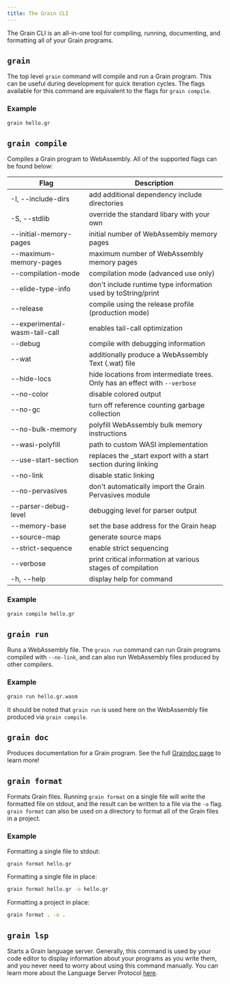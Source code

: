 ```yaml
---
title: The Grain CLI
---
```


The Grain CLI is an all-in-one tool for compiling, running, documenting, and formatting all of your Grain programs.

## `grain`

The top level `grain` command will compile and run a Grain program. This can be useful during development for quick iteration cycles. The flags available for this command are equivalent to the flags for `grain compile`.

### Example

```sh
grain hello.gr
```

## `grain compile`

Compiles a Grain program to WebAssembly. All of the supported flags can be found below:

| Flag                          | Description                                                                 |
| ----------------------------- | --------------------------------------------------------------------------- |
| -I, --include-dirs <dirs>     | add additional dependency include directories                               |
| -S, --stdlib <path>           | override the standard libary with your own                                  |
| --initial-memory-pages <size> | initial number of WebAssembly memory pages                                  |
| --maximum-memory-pages <size> | maximum number of WebAssembly memory pages                                  |
| --compilation-mode <mode>     | compilation mode (advanced use only)                                        |
| --elide-type-info             | don't include runtime type information used by toString/print               |
| --release                     | compile using the release profile (production mode)                         |
| --experimental-wasm-tail-call | enables tail-call optimization                                              |
| --debug                       | compile with debugging information                                          |
| --wat                         | additionally produce a WebAssembly Text (.wat) file                         |
| --hide-locs                   | hide locations from intermediate trees. Only has an effect with `--verbose` |
| --no-color                    | disable colored output                                                      |
| --no-gc                       | turn off reference counting garbage collection                              |
| --no-bulk-memory              | polyfill WebAssembly bulk memory instructions                               |
| --wasi-polyfill <filename>    | path to custom WASI implementation                                          |
| --use-start-section           | replaces the \_start export with a start section during linking             |
| --no-link                     | disable static linking                                                      |
| --no-pervasives               | don't automatically import the Grain Pervasives module                      |
| --parser-debug-level <level>  | debugging level for parser output                                           |
| --memory-base <addr>          | set the base address for the Grain heap                                     |
| --source-map                  | generate source maps                                                        |
| --strict-sequence             | enable strict sequencing                                                    |
| --verbose                     | print critical information at various stages of compilation                 |
| -h, --help                    | display help for command                                                    |

### Example

```sh
grain compile hello.gr
```

## `grain run`

Runs a WebAssembly file. The `grain run` command can run Grain programs compiled with `--no-link`, and can also run WebAssembly files produced by other compilers.

### Example

```sh
grain run hello.gr.wasm
```

It should be noted that `grain run` is used here on the WebAssembly file produced via `grain compile`.

## `grain doc`

Produces documentation for a Grain program. See the full [Graindoc page](./graindoc) to learn more!

## `grain format`

Formats Grain files. Running `grain format` on a single file will write the formatted file on stdout, and the result can be written to a file via the `-o` flag. `grain format` can also be used on a directory to format all of the Grain files in a project.

### Example

Formatting a single file to stdout:

```sh
grain format hello.gr
```

Formatting a single file in place:

```sh
grain format hello.gr -o hello.gr
```

Formatting a project in place:

```sh
grain format . -o .
```

## `grain lsp`

Starts a Grain language server. Generally, this command is used by your code editor to display information about your programs as you write them, and you never need to worry about using this command manually. You can learn more about the Language Server Protocol [here](https://microsoft.github.io/language-server-protocol/).
